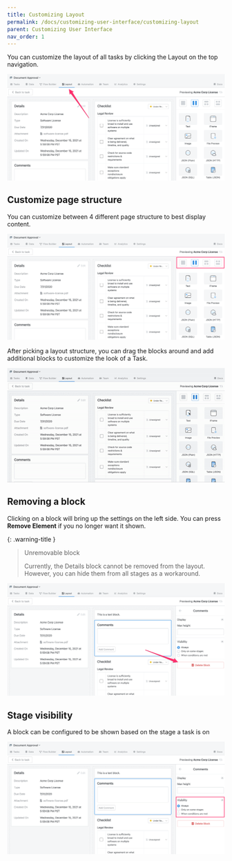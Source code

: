 ```yaml
---
title: Customizing Layout
permalink: /docs/customizing-user-interface/customizing-layout
parent: Customizing User Interface
nav_order: 1
---
```

You can customize the layout of all tasks by clicking the Layout on the top navigation.

![](/assets/images/e8f8d61-layout.png)

## Customize page structure

You can customize between 4 different page structure to best display content.

![](/assets/images/9105ab8-layout-structure.png)

After picking a layout structure, you can drag the blocks around and add additional blocks to customize the look of a
Task.

![](/assets/images/b97113f-block.gif)

## Removing a block

Clicking on a block will bring up the settings on the left side. You can press **Remove Element** if you no longer want
it shown.

{: .warning-title }
> Unremovable block
>
> Currently, the Details block cannot be removed from the layout. However, you can hide them from all stages as a 
> workaround.

![](/assets/images/a649d7d-block.png)

## Stage visibility

A block can be configured to be shown based on the stage a task is on

![](/assets/images/2002a1e-visibility.png)
